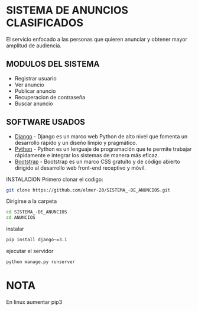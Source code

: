 # SISTEMA DE ANUNCIOS CLASIFICADOS

El servicio enfocado a las personas que quieren anunciar y obtener mayor amplitud de audiencia.

## MODULOS DEL SISTEMA

- Registrar usuario
- Ver anuncio
- Publicar anuncio
- Recuperacion de contraseña
- Buscar anuncio

## SOFTWARE USADOS

- [Django] - Django es un marco web Python de alto nivel que fomenta un desarrollo rápido y un diseño limpio y pragmático.
- [Python] - Python es un lenguaje de programación que te permite trabajar rápidamente e integrar los sistemas de manera más eficaz.
- [Bootstrap] - Bootstrap es un marco CSS gratuito y de código abierto dirigido al desarrollo web front-end receptivo y móvil. 

INSTALACION
Primero clonar el codigo:
```sh
git clone https://github.com/elmer-20/SISTEMA_-DE_ANUNCIOS.git
```
Dirigirse a la carpeta
```sh
cd SISTEMA_-DE_ANUNCIOS
cd ANUNCIOS
```
instalar
```sh
pip install django~=3.1
```
ejecutar el servidor
```sh
python manage.py runserver
```
# NOTA
En linux aumentar pip3

[Django]: <https://www.djangoproject.com/> 
[Python]: <https://www.python.org/>
[Bootstrap]: <https://getbootstrap.com/>
